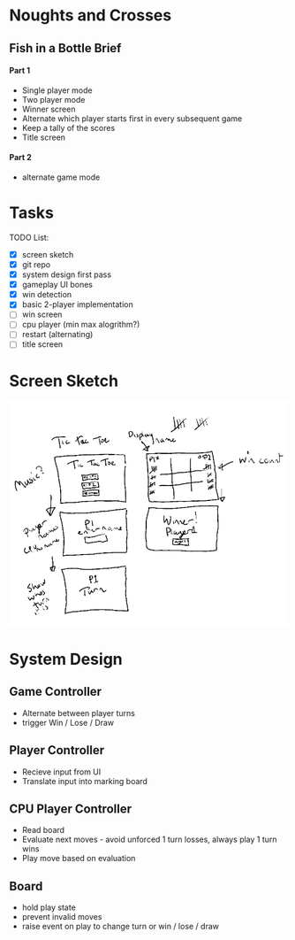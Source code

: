 # Noughts and Crosses
## Fish in a Bottle Brief

#### Part 1
- Single player mode
- Two player mode
- Winner screen
- Alternate which player starts first in every subsequent game
- Keep a tally of the scores
- Title screen

#### Part 2
- alternate game mode

# Tasks

TODO List:
- [X] screen sketch
- [X] git repo
- [X] system design first pass
- [X] gameplay UI bones
- [X] win detection
- [X] basic 2-player implementation
- [ ] win screen
- [ ] cpu player (min max alogrithm?)
- [ ] restart (alternating)
- [ ] title screen

# Screen Sketch
![first pass doodle for the game screens](https://github.com/ludovino/TicTacToe/blob/master/UI-sketch.png?raw=true)

# System Design

## Game Controller
- Alternate between player turns
- trigger Win / Lose / Draw

## Player Controller
- Recieve input from UI
- Translate input into marking board

## CPU Player Controller
- Read board
- Evaluate next moves - avoid unforced 1 turn losses, always play 1 turn wins
- Play move based on evaluation

## Board
- hold play state
- prevent invalid moves
- raise event on play to change turn or win / lose / draw
